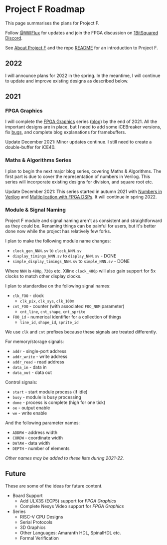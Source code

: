# Project F Roadmap

This page summarises the plans for Project F.

Follow [@WillFlux](https://twitter.com/WillFlux) for updates and join the FPGA discussion on [1BitSquared Discord](https://1bitsquared.com/pages/chat).

See [About Project F](https://projectf.io/about/) and the repo [README](README.md) for an introduction to Project F.

## 2022

I will announce plans for 2022 in the spring. In the meantime, I will continue to update and improve existing designs as described below.

## 2021

### FPGA Graphics

I will complete the [FPGA Graphics](graphics/) series ([blog](https://projectf.io/posts/fpga-graphics/)) by the end of 2021. All the important designs are in place, but I need to add some iCEBreaker versions, fix [bugs](https://github.com/projf/projf-explore/issues), and complete blog explanations for framebuffers.

Update December 2021: Minor updates continue. I still need to create a double-buffer for iCE40.

### Maths & Algorithms Series

I plan to begin the next major blog series, covering Maths & Algorithms. The first part is due to cover the representation of numbers in Verilog. This series will incorporate existing designs for division, and square root etc.

Update December 2021: This series started in autumn 2021 with [Numbers in Verilog](https://projectf.io/posts/numbers-in-verilog/) and [Multiplication with FPGA DSPs](https://projectf.io/posts/multiplication-fpga-dsps/). It will continue in spring 2022.

### Module & Signal Naming

Project F module and signal naming aren't as consistent and straightforward as they could be. Renaming things can be painful for users, but it's better done now while the project has relatively few forks.

I plan to make the following module name changes:

* `clock_gen_NNN.sv` to `clock_NNN.sv`
* `display_timings_NNN.sv` to `display_NNN.sv` - DONE
* `simple_display_timings_NNN.sv` to `simple_NNN.sv` - DONE

Where `NNN` is `480p`, `720p` etc. Xilinx `clock_480p` will also gain support for 5x clocks to match other display clocks.

I plan to standardise on the following signal names:

* `clk_FOO` - clock
  * `clk_pix`, `clk_sys`, `clk_100m`
* `cnt_FOO` - counter (with associated `FOO_NUM` parameter)
  * `cnt_line`, `cnt_shape`, `cnt_sprite`
* `FOO_id` - numerical identifier for a collection of things
  * `line_id`, `shape_id`, `sprite_id`

We use `clk` and `cnt` prefixes because these signals are treated differently.

For memory/storage signals:

* `addr` - single-port address
* `addr_write` - write address
* `addr_read` - read address
* `data_in` - data in
* `data_out` - data out

Control signals:

* `start` - start module process (if idle)
* `busy` - module is busy processing
* `done` - process is complete (high for one tick)
* `oe` - output enable
* `we` - write enable

And the following parameter names:

* `ADDRW` - address width
* `CORDW` - coordinate width
* `DATAW` - data width
* `DEPTH` - number of elements

_Other names may be added to these lists during 2021-22._

## Future

These are some of the ideas for future content.

* Board Support
  * Add ULX3S (ECP5) support for _FPGA Graphics_
  * Complete Nexys Video support for _FPGA Graphics_
* Series
  * RISC-V CPU Designs
  * Serial Protocols
  * 3D Graphics
  * Other Languages: Amaranth HDL, SpinalHDL etc.
  * Formal Verification
